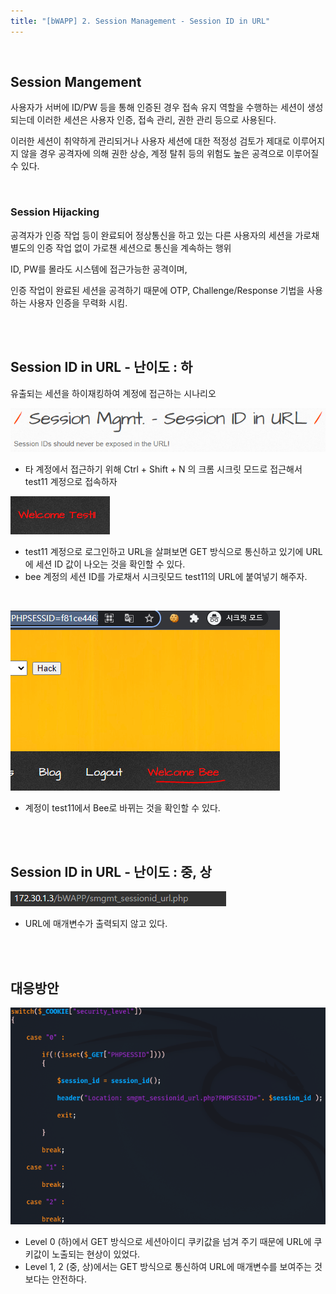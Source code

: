 ```yaml
---
title: "[bWAPP] 2. Session Management - Session ID in URL"
---
```


<br>

## Session Mangement

사용자가 서버에 ID/PW 등을 통해 인증된 경우 접속 유지 역할을 수행하는 세션이 생성되는데 이러한 세션은 사용자 인증, 접속 관리, 권한 관리 등으로 사용된다.

이러한 세션이 취약하게 관리되거나 사용자 세션에 대한 적정성 검토가 제대로 이루어지지 않을 경우 공격자에 의해 권한 상승, 계정 탈취 등의 위험도 높은 공격으로 이루어질 수 있다.

<br>

### Session Hijacking

공격자가 인증 작업 등이 완료되어 정상통신을 하고 있는 다른 사용자의 세션을 가로채 별도의 인증 작업 없이 가로챈 세션으로 통신을 계속하는 행위

ID, PW를 몰라도 시스템에 접근가능한 공격이며,

인증 작업이 완료된 세션을 공격하기 때문에 OTP, Challenge/Response 기법을 사용하는 사용자 인증을 무력화 시킴.

<br>

<br>

## Session ID in URL - 난이도 : 하

유출되는 세션을 하이재킹하여 계정에 접근하는 시나리오

![image-20220319205129395](https://raw.githubusercontent.com/EONION-TH3DB/image_repo/main/img/image-20220319205129395.png)

- 타 계정에서 접근하기 위해 Ctrl + Shift + N 의 크롬 시크릿 모드로 접근해서 test11 계정으로 접속하자

![image-20220319205357111](https://raw.githubusercontent.com/EONION-TH3DB/image_repo/main/img/image-20220319205357111.png)

- test11 계정으로 로그인하고 URL을 살펴보면 GET 방식으로 통신하고 있기에 URL에 세션 ID 값이 나오는 것을 확인할 수 있다.
- bee 계정의 세션 ID를 가로채서 시크릿모드 test11의 URL에 붙여넣기 해주자.

<BR>

![image-20220319205922127](https://raw.githubusercontent.com/EONION-TH3DB/image_repo/main/img/image-20220319205922127.png)

- 계정이 test11에서 Bee로 바뀌는 것을 확인할 수 있다.

<br>

<br>

## Session ID in URL - 난이도 : 중, 상

![image-20220319210057560](https://raw.githubusercontent.com/EONION-TH3DB/image_repo/main/img/image-20220319210057560.png)

- URL에 매개변수가 출력되지 않고 있다.

<br>

<br>

## 대응방안

![image-20220319210222472](https://raw.githubusercontent.com/EONION-TH3DB/image_repo/main/img/image-20220319210222472.png)

- Level 0 (하)에서 GET 방식으로 세션아이디 쿠키값을 넘겨 주기 때문에 URL에 쿠키값이 노출되는 현상이 있었다.
- Level 1, 2 (중, 상)에서는 GET 방식으로 통신하여 URL에 매개변수를 보여주는 것보다는 안전하다.